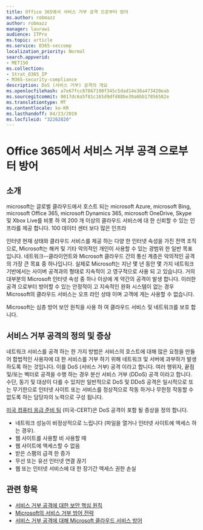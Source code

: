 ```yaml
---
title: Office 365에서 서비스 거부 공격 으로부터 방어
ms.author: robmazz
author: robmazz
manager: laurawi
audience: ITPro
ms.topic: article
ms.service: O365-seccomp
localization_priority: Normal
search.appverid:
- MET150
ms.collection:
- Strat_O365_IP
- M365-security-compliance
description: DoS (서비스 거부) 공격의 개요
ms.openlocfilehash: a7e67fcc87867190f345c5dad14e38a473420eab
ms.sourcegitcommit: 0017dc6a5f81c165d9dfd88be39a6bb17856582e
ms.translationtype: MT
ms.contentlocale: ko-KR
ms.lasthandoff: 04/23/2019
ms.locfileid: "32262820"
---
```

# <a name="defending-against-denial-of-service-attacks-in-office-365"></a>Office 365에서 서비스 거부 공격 으로부터 방어

## <a name="introduction"></a>소개
microsoft는 글로벌 클라우드에서 호스트 되는 microsoft Azure, microsoft Bing, microsoft Office 365, microsoft Dynamics 365, microsoft OneDrive, Skype 및 Xbox Live를 비롯 하 여 200 개 이상의 클라우드 서비스에 대 한 신뢰할 수 있는 인프라를 제공 합니다. 100 데이터 센터 보다 많은 인프라

인터넷 현재 상태와 클라우드 서비스를 제공 하는 다양 한 인터넷 속성을 가진 전역 조직으로, Microsoft는 해커 및 기타 악의적인 개인이 사용할 수 있는 광범위 한 일반 목표입니다. 네트워크--클라이언트와 Microsoft 클라우드 간의 통신 계층은 악의적인 공격의 가장 큰 목표 중 하나입니다. 실제로 Microsoft는 지난 몇 년 동안 몇 가지 네트워크 기반에서는 사이버 공격과의 형태로 지속적이 고 영구적으로 사용 되 고 있습니다. 거의 대부분의 Microsoft 인터넷 속성 중 하나 이상에 게 약간의 공격이 발생 합니다. 이러한 공격 으로부터 방어할 수 있는 안정적이 고 지속적인 완화 시스템이 없는 경우 Microsoft의 클라우드 서비스는 오프 라인 상태 이며 고객에 게는 사용할 수 없습니다.

Microsoft는 심층 방어 보안 원칙을 사용 하 여 클라우드 서비스 및 네트워크를 보호 합니다. 

## <a name="definition-and-symptoms-of-denial-of-service-attacks"></a>서비스 거부 공격의 정의 및 증상
네트워크 서비스를 공격 하는 한 가지 방법은 서비스의 호스트에 대해 많은 요청을 만들어 합법적인 사용자에 대 한 서비스를 거부 하기 위해 네트워크 및 서버에 과부하가 발생 하도록 하는 것입니다. 이를 DoS (서비스 거부) 공격 이라고 합니다. 여러 행위자, 끝점 및/또는 벡터로 공격을 수행 하는 경우 분산 서비스 거부 (DDoS) 공격 이라고 합니다. 수단, 동기 및 대상이 다를 수 있지만 일반적으로 DoS 및 DDoS 공격은 일시적으로 또는 무기한으로 인터넷 사이트 또는 서비스를 정상적으로 작동 하거나 무한정 작동할 수 없도록 하는 담당자의 노력으로 구성 됩니다.

[미국 컴퓨터 응급 준비 팀](https://www.us-cert.gov/) (미국-CERT)은 DoS 공격이 포함 될 증상을 정의 합니다.
- 네트워크 성능이 비정상적으로 느립니다 (파일을 열거나 인터넷 사이트에 액세스 하는 경우).
- 웹 사이트를 사용할 비 사용할 때
- 웹 사이트에 액세스할 수 없음
- 받은 스팸의 급격 한 증가
- 무선 또는 유선 인터넷 연결 끊기
- 웹 또는 인터넷 서비스에 대 한 장기간 액세스 권한 손실

## <a name="related-topics"></a>관련 항목
- [서비스 거부 공격에 대한 보안 핵심 원칙](office-365-core-principles-of-defense-against-dos-attacks.md)
- [Microsoft의 서비스 거부 방어 전략](office-365-microsoft-dos-defense-strategy.md)
- [서비스 거부 공격에 대해 Microsoft 클라우드 서비스 방어](office-365-defending-cloud-services-against-dos-attacks.md)
